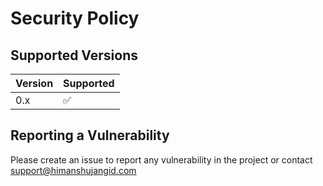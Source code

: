 # Security Policy

## Supported Versions

| Version | Supported          |
| ------- | ------------------ |
| 0.x     | :white_check_mark: |

## Reporting a Vulnerability

Please create an issue to report any vulnerability in the project or contact support@himanshujangid.com
